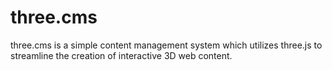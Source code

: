 three.cms
=========
three.cms is a simple content management system which utilizes three.js to streamline the creation of interactive 3D web content.

